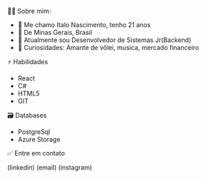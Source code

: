 👦🏽 Sobre mim:
* 👋 Me chamo Italo Nascimento, tenho 21 anos
* 📌 De Minas Gerais, Brasil
* 💼 Atualmente sou Desenvolvedor de Sistemas Jr(Backend)
* 🔎 Curiosidades: Amante de vôlei, musica, mercado financeiro

⚡ Habilidades
* React   
* C#    
* HTML5    
* GIT
  
🗃️ Databases
* PostgreSql    
* Azure Storage
  
  
✅ Entre em contato

(linkedin) (email) (instagram)
